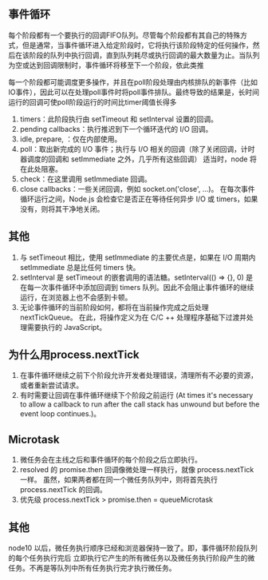 ## 事件循环
每个阶段都有一个要执行的回调FIFO队列。尽管每个阶段都有其自己的特殊方式，但是通常，当事件循环进入给定阶段时，它将执行该阶段特定的任何操作，然后在该阶段的队列中执行回调，直到队列耗尽或执行回调的最大数量为止。当队列为空或达到回调限制时，事件循环将移至下一个阶段，依此类推

每一个阶段都可能调度更多操作，并且在poll阶段处理由内核排队的新事件（比如IO事件），因此可以在处理poll事件时将poll事件排队。最终导致的结果是，长时间运行的回调可使poll阶段运行的时间比timer阈值长得多


1. timers：此阶段执行由 setTimeout 和 setInterval 设置的回调。
2. pending callbacks：执行推迟到下一个循环迭代的 I/O 回调。
3. idle, prepare, ：仅在内部使用。
4. poll：取出新完成的 I/O 事件；执行与 I/O 相关的回调（除了关闭回调，计时器调度的回调和 setImmediate 之外，几乎所有这些回调） 适当时，node 将在此处阻塞。
5. check：在这里调用 setImmediate 回调。
6. close callbacks：一些关闭回调，例如 socket.on('close', ...)。
在每次事件循环运行之间，Node.js 会检查它是否正在等待任何异步 I/O 或 timers，如果没有，则将其干净地关闭。


## 其他
1. 与 setTimeout 相比，使用 setImmediate 的主要优点是，如果在 I/O 周期内 setImmediate 总是比任何 timers 快。
2. setInterval 是 setTimeout 的嵌套调用的语法糖。setInterval(() => {}, 0) 是在每一次事件循环中添加回调到 timers 队列。因此不会阻止事件循环的继续运行，在浏览器上也不会感到卡顿。
3. 无论事件循环的当前阶段如何，都将在当前操作完成之后处理 nextTickQueue。 在此，将操作定义为在 C/C ++ 处理程序基础下过渡并处理需要执行的 JavaScript。

## 为什么用process.nextTick
1. 在事件循环继续之前下个阶段允许开发者处理错误，清理所有不必要的资源，或者重新尝试请求。
2. 有时需要让回调在事件循环继续下个阶段之前运行 (At times it's necessary to allow a callback to run after the call stack has unwound but before the event loop continues.)。

## Microtask
1. 微任务会在主线之后和事件循环的每个阶段之后立即执行。
2. resolved 的 promise.then 回调像微处理一样执行，就像 process.nextTick 一样。 虽然，如果两者都在同一个微任务队列中，则将首先执行 process.nextTick 的回调。
3. 优先级 process.nextTick > promise.then = queueMicrotask

## 其他
node10 以后，微任务执行顺序已经和浏览器保持一致了。即，事件循环阶段队列的每个任务执行完后 立即执行它产生的所有微任务以及微任务执行阶段产生的微任务。不再是等队列中所有任务执行完才执行微任务。


